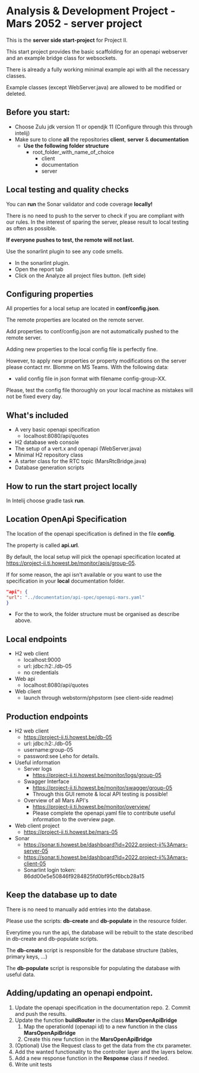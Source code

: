 # Analysis & Development Project - Mars 2052 - server project

This is the **server side start-project** for Project II.

This start project provides the basic scaffolding for an openapi webserver and an example bridge class for websockets.

There is already a fully working minimal example api with all the necessary classes.

Example classes (except WebServer.java) are allowed to be modified or deleted.

## Before you start:
- Choose Zulu jdk version 11 or opendjk 11 (Configure through this through intelij)
- Make sure to clone **all** the repositories **client**, **server** & **documentation**
    - **Use the following folder structure**
        - root_folder_with_name_of_choice
            - client
            - documentation
            - server

## Local testing and quality checks
You can **run** the Sonar validator and code coverage **locally!**

There is no need to push to the server to check if you are compliant with our rules.
In the interest of sparing the server, please result to local testing as often as possible.

**If everyone pushes to test, the remote will not last.**

Use the sonarlint plugin to see any code smells.
  - In the sonarlint plugin.
  - Open the report tab
  - Click on the Analyze all project files button. (left side)


## Configuring properties
All properties for a local setup are located in **conf/config.json**.

The remote properties are located on the remote server.

Add properties to conf/config.json are not automatically pushed to the remote server.

Adding new properties to the local config file is perfectly fine.

However, to apply new properties or property modifications on the server please contact mr. Blomme on MS Teams. With the following data:

  - valid config file in json format with filename config-group-XX.

Please, test the config file thoroughly on your local machine as mistakes will not be fixed every day.

## What's included
  - A very basic openapi specification
    - localhost:8080/api/quotes
  - H2 database web console
  - The setup of a vert.x and openapi (WebServer.java)
  - Minimal H2 repository class
  - A starter class for the RTC topic (MarsRtcBridge.java)
  - Database generation scripts

## How to run the start project locally
In Intelij choose gradle task **run**.

## Location OpenApi Specification
The location of the openapi specification is defined in the file **config**.

The property is called **api.url**.

By default, the local setup will pick the openapi specification located at https://project-ii.ti.howest.be/monitor/apis/group-05.

If for some reason, the api isn't available or you want to use the specification in your **local** documentation folder.
```json
"api": {
"url": "../documentation/api-spec/openapi-mars.yaml"
}
```
 - For the to work, the folder structure must be organised as describe above.

## Local endpoints
 - H2 web client
   - localhost:9000
   - url: jdbc:h2:./db-05
   - no credentials
 - Web api
   - localhost:8080/api/quotes
 - Web client
   - launch through webstorm/phpstorm (see client-side readme)
  
## Production endpoints
 - H2 web client
   - https://project-ii.ti.howest.be/db-05
   - url: jdbc:h2:./db-05
   - username:group-05
   - password:see Leho for details.
 - Useful information
   - Server logs
     - https://project-ii.ti.howest.be/monitor/logs/group-05
   - Swagger Interface
     - https://project-ii.ti.howest.be/monitor/swagger/group-05
     - Through this GUI remote & local API testing is possible!
   - Overview of all Mars API's
     - https://project-ii.ti.howest.be/monitor/overview/
     - Please complete the openapi.yaml file to contribute useful information to the overview page.
 - Web client project
   - https://project-ii.ti.howest.be/mars-05
 - Sonar
   - https://sonar.ti.howest.be/dashboard?id=2022.project-ii%3Amars-server-05
   - https://sonar.ti.howest.be/dashboard?id=2022.project-ii%3Amars-client-05
   - Sonarlint login token: 86dd00e5e50846f9284825fd0bf95cf6bcb28a15

## Keep the database up to date
There is no need to manually add entries into the database.

Please use the scripts: **db-create** and **db-populate** in the resource folder.

Everytime you run the api, the database will be rebuilt to the state described in db-create and db-populate scripts.

The **db-create** script is responsible for the database structure (tables, primary keys, ...)

The **db-populate** script is responsible for populating the database with useful data.

## Adding/updating an openapi endpoint. 
   1. Update the openapi specification in the documentation repo.
      2. Commit and push the results.
   2. Update the function **buildRouter** in the class **MarsOpenApiBridge**
      1. Map the operationId (openapi id) to a new function in the class **MarsOpenApiBridge**
      1. Create this new function in the **MarsOpenApiBridge**
   2. (Optional) Use the Request class to get the data from the ctx parameter. 
   3. Add the wanted functionality to the controller layer and the layers below.
   4. Add a new response function in the **Response** class if needed.
   6. Write unit tests
